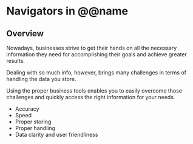 # Navigators in @@name

## Overview

Nowadays, businesses strive to get their hands on all the necessary information they need for accomplishing their goals and achieve greater results.  

Dealing with so much info, however, brings many challenges in terms of handling the data you store.  

Using the proper business tools enables you to easily overcome those challenges and quickly access the right information for your needs.  








* Accuracy
* Speed
* Proper storing
* Proper handling
* Data clarity and user friendliness
